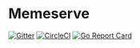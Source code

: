 # Memeserve

[![Gitter](https://badges.gitter.im/Join%20Chat.svg)](https://gitter.im/memestream?utm_source=badge&utm_medium=badge&utm_campaign=pr-badge&utm_content=badge)
[![CircleCI](https://circleci.com/gh/memestream/memeserve/tree/master.svg?style=svg)](https://circleci.com/gh/memestream/memeserve/tree/master)
[![Go Report Card](https://goreportcard.com/badge/github.com/memestream/memeserve)](https://goreportcard.com/report/github.com/memestream/memeserve)
